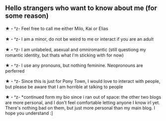 ## Hello strangers who want to know about me (for some reason)

★・ᶻz- Feel free to call me either Milo, Kai or Elias

★・ᶻz- I am a minor, do not be weird to me or interact if you are an adult 

★・ᶻz- I am unlabeled, asexual and omniromantic (still questiong my romantic identity, but thats what I'm sticking with for now)

★・ᶻz- I use any pronouns, but nothing feminine. Neopronouns are perferred

★・ᶻz- Since this is just for Pony Town, I would love to interact with people, but please be aware that I am horrible at talking to people

★・ᶻz- *continued form my bio since i ran out of space: the other two blogs are more personal, and I don't feel comfortable letting anyone I know irl yet. There's nothing bad on them, but just more personal than my main blog. I hope you understand :]
